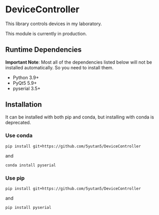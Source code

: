 # DeviceController
This library controls devices in my laboratory.

This module is currently in production.

## Runtime Dependencies

**Important Note**: Most all of the dependencies listed below will not be installed automatically. So you need to install them.

- Python 3.9+
- PyQt5 5.9+
- pyserial 3.5+

## Installation

It can be installed with both pip and conda, but installing with conda is deprecated.

### Use conda

```
pip install git+https://github.com/5yutan5/DeviceController
```
and
```
conda install pyserial
```

### Use pip

```
pip install git+https://github.com/5yutan5/DeviceController
```
and
```
pip install pyserial
```

